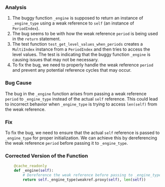 ### Analysis
1. The buggy function `_engine` is supposed to return an instance of `_engine_type` using a weak reference to `self` (an instance of `PeriodIndex`).
2. The bug seems to be with how the weak reference `period` is being used in the `return` statement.
3. The test function `test_get_level_values_when_periods` creates a `MultiIndex` instance from a `PeriodIndex` and then tries to access the level values. The test is indicating that the buggy function `_engine` is causing issues that may not be necessary.
4. To fix the bug, we need to properly handle the weak reference `period` and prevent any potential reference cycles that may occur.

### Bug Cause
The bug in the `_engine` function arises from passing a weak reference `period` to `_engine_type` instead of the actual `self` reference. This could lead to incorrect behavior when `_engine_type` is trying to access `len(self)` from the weak reference.

### Fix
To fix the bug, we need to ensure that the actual `self` reference is passed to `_engine_type` for proper initialization. We can achieve this by dereferencing the weak reference `period` before passing it to `_engine_type`.

### Corrected Version of the Function
```python
    @cache_readonly
    def _engine(self):
        # Dereference the weak reference before passing to _engine_type
        return self._engine_type(weakref.proxy(self), len(self))
```